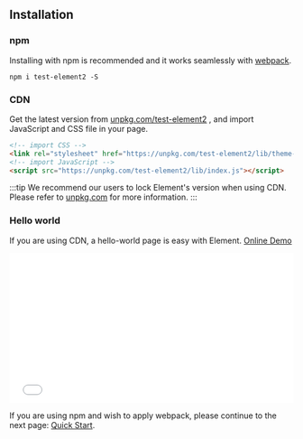## Installation

### npm

Installing with npm is recommended and it works seamlessly with [webpack](https://webpack.js.org/).

```shell
npm i test-element2 -S
```

### CDN

Get the latest version from [unpkg.com/test-element2](https://unpkg.com/test-element2/) , and import JavaScript and CSS file in your page.

```html
<!-- import CSS -->
<link rel="stylesheet" href="https://unpkg.com/test-element2/lib/theme-chalk/index.css">
<!-- import JavaScript -->
<script src="https://unpkg.com/test-element2/lib/index.js"></script>
```

:::tip
We recommend our users to lock Element's version when using CDN. Please refer to [unpkg.com](https://unpkg.com) for more information.
:::

### Hello world

If you are using CDN, a hello-world page is easy with Element. [Online Demo](https://codepen.io/ziyoung/pen/rRKYpd)

<iframe height="265" style="width: 100%;" scrolling="no" title="Element demo" src="//codepen.io/ziyoung/embed/rRKYpd/?height=265&theme-id=light&default-tab=html" frameborder="no" allowtransparency="true" allowfullscreen="true">
  See the Pen <a href='https://codepen.io/ziyoung/pen/rRKYpd/'>Element demo</a> by hetech
  (<a href='https://codepen.io/ziyoung'>@ziyoung</a>) on <a href='https://codepen.io'>CodePen</a>.
</iframe>

If you are using npm and wish to apply webpack, please continue to the next page: [Quick Start](/#/en-US/component/quickstart).
